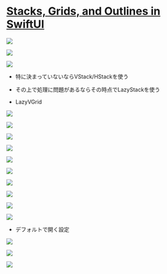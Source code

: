 # [Stacks, Grids, and Outlines in SwiftUI](https://developer.apple.com/videos/play/wwdc2020/10031/)

![](https://i.imgur.com/1GiJVwF.jpg)

![](https://i.imgur.com/MzrSnLM.jpg)

![](https://i.imgur.com/Vffrlrk.jpg)

- 特に決まっていないならVStack/HStackを使う
- その上で処理に問題があるならその時点でLazyStackを使う

- LazyVGrid

![](https://i.imgur.com/4jR2BLa.jpg)

![](https://i.imgur.com/5M9huJT.jpg)

![](https://i.imgur.com/fBpLpal.jpg)

![](https://i.imgur.com/RyR1vua.jpg)

![](https://i.imgur.com/Y7cWX0J.jpg)

![](https://i.imgur.com/lC7LpPf.jpg)

![](https://i.imgur.com/Qb8EM4l.jpg)

![](https://i.imgur.com/BLKu9qH.jpg)

![](https://i.imgur.com/kFVMBy1.jpg)

![](https://i.imgur.com/GJP8SqI.jpg)

- デフォルトで開く設定

![](https://i.imgur.com/35L95jW.jpg)

![](https://i.imgur.com/MD9Njvu.jpg)

![](https://i.imgur.com/OdMMQWa.jpg)
